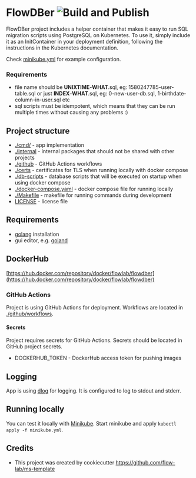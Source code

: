 # FlowDBer ![Build and Publish](https://github.com/flow-lab/flowdber/workflows/Build%20and%20Publish/badge.svg?branch=master)

FlowDBer project includes a helper container that makes it easy to run SQL migration scripts using PostgreSQL on
Kubernetes. To use it, simply include it as an InitContainer in your deployment definition, following the instructions
in the Kubernetes documentation.

Check [minikube.yml](./minikube.yml) for example configuration.

### Requirements

- file name should be **UNIXTIME**-**WHAT**.sql, eg: 1580247785-user-table.sql or just **INDEX**-**WHAT**.sql, eg:
  0-new-user-db.sql, 1-birthdate-column-in-user.sql etc
- sql scripts must be idempotent, which means that they can be run multiple times without causing any problems :)

## Project structure

- [./cmd/](./cmd/) - app implementation
- [./internal](./internal) - internal packages that should not be shared with other projects
- [./github](./.github) - GitHub Actions workflows
- [./certs](./certs) - certificates for TLS when running locally with docker compose
- [./db-scripts](./db-scripts) - database scripts that will be executed on startup when using docker compose
- [./docker-compose.yaml](./docker-compose.yaml) - docker compose file for running locally
- [./Makefile](./Makefile) - makefile for running commands during development
- [LICENSE](./LICENSE) - license file

## Requirements

- [golang](https://golang.org/doc/install) installation
- gui editor, e.g. [goland](https://www.jetbrains.com/go)

## DockerHub

[https://hub.docker.com/repository/docker/flowlab/flowdber](https://hub.docker.com/repository/docker/flowlab/flowdber)

### GitHub Actions

Project is using GitHub Actions for deployment. Workflows are located in [./github/workflows](./github/workflows).

#### Secrets

Project requires secrets for GitHub Actions. Secrets should be located in GitHub project secrets.

- DOCKERHUB_TOKEN - DockerHub access token for pushing images

## Logging

App is using [dlog](https://github.com/flow-lab/dlog) for logging. It is configured to log to stdout and stderr.

## Running locally

You can test it locally with [Minikube](https://kubernetes.io/docs/setup/learning-environment/minikube/). Start minikube
and apply `kubectl apply -f minikube.yml`.

## Credits

- This project was created by cookiecutter https://github.com/flow-lab/ms-template
